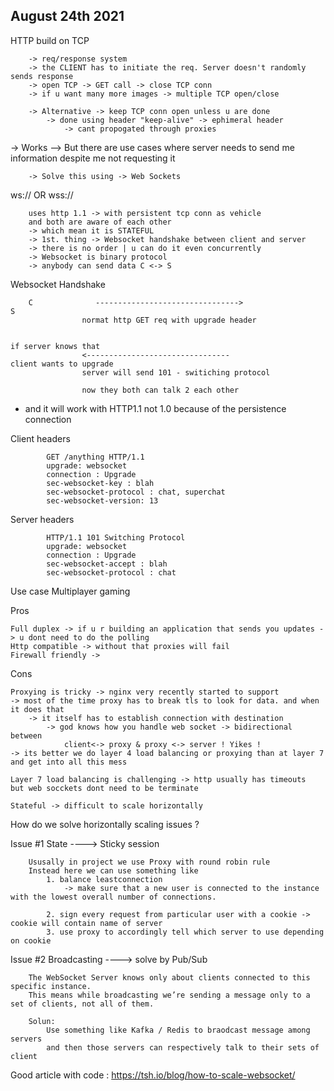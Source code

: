 ## August 24th 2021

HTTP build on TCP

        -> req/response system
        -> the CLIENT has to initiate the req. Server doesn't randomly sends response
        -> open TCP -> GET call -> close TCP conn
        -> if u want many more images -> multiple TCP open/close

        -> Alternative -> keep TCP conn open unless u are done
            -> done using header "keep-alive" -> ephimeral header
                -> cant propogated through proxies
        
-> Works --> But there are use cases where server needs to send me information despite me not requesting it

        -> Solve this using -> Web Sockets

ws:// OR wss://    

        uses http 1.1 -> with persistent tcp conn as vehicle
        and both are aware of each other
        -> which mean it is STATEFUL
        -> 1st. thing -> Websocket handshake between client and server
        -> there is no order | u can do it even concurrently
        -> Websocket is binary protocol
        -> anybody can send data C <-> S

Websocket Handshake            
        
        C              -------------------------------->                                    S
                    normat http GET req with upgrade header

                                                                                     if server knows that
                    <--------------------------------                                client wants to upgrade           
                    server will send 101 - switiching protocol  
            
                    now they both can talk 2 each other

* and it will work with HTTP1.1 not 1.0 because of the persistence connection
  
Client headers
            
            GET /anything HTTP/1.1
            upgrade: websocket 
            connection : Upgrade 
            sec-websocket-key : blah        
            sec-websocket-protocol : chat, superchat 
            sec-websocket-version: 13

Server headers

            HTTP/1.1 101 Switching Protocol
            upgrade: websocket
            connection : Upgrade
            sec-websocket-accept : blah        
            sec-websocket-protocol : chat

Use case
    Multiplayer gaming
    

Pros 

    Full duplex -> if u r building an application that sends you updates -> u dont need to do the polling 
    Http compatible -> without that proxies will fail 
    Firewall friendly -> 

Cons 
    
    Proxying is tricky -> nginx very recently started to support
    -> most of the time proxy has to break tls to look for data. and when it does that 
        -> it itself has to establish connection with destination
            -> god knows how you handle web socket -> bidirectional between 
                client<-> proxy & proxy <-> server ! Yikes !
    -> its better we do layer 4 load balancing or proxying than at layer 7 and get into all this mess

    Layer 7 load balancing is challenging -> http usually has timeouts 
    but web socckets dont need to be terminate

    Stateful -> difficult to scale horizontally 

How do we solve horizontally scaling issues ? 

Issue #1 State ----> Sticky session

        Ususally in project we use Proxy with round robin rule
        Instead here we can use something like 
            1. balance leastconnection
                -> make sure that a new user is connected to the instance with the lowest overall number of connections.
            
            2. sign every request from particular user with a cookie -> cookie will contain name of server 
            3. use proxy to accordingly tell which server to use depending on cookie

Issue #2 Broadcasting ----> solve by Pub/Sub
        
        The WebSocket Server knows only about clients connected to this specific instance.
        This means while broadcasting we’re sending a message only to a set of clients, not all of them.

        Solun:
            Use something like Kafka / Redis to braodcast message among servers
            and then those servers can respectively talk to their sets of client
        
        
Good article with code : https://tsh.io/blog/how-to-scale-websocket/


        
